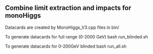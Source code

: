 ## Combine limit extraction and impacts for monoHiggs


Datacards are created by MonoHiggs_V3.cpp files in bin/

To generate datacards for full range (0-2000 GeV)
bash run_blinded.sh 

To generate datacards for 0-200GeV blinded
bash run_all.sh 



